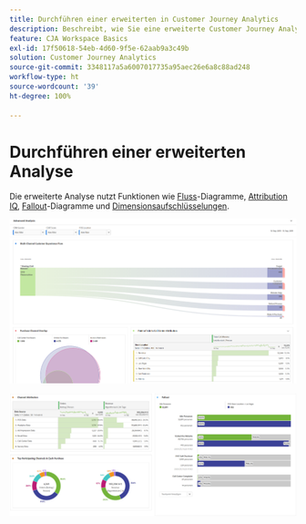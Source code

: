 ```yaml
---
title: Durchführen einer erweiterten in Customer Journey Analytics
description: Beschreibt, wie Sie eine erweiterte Customer Journey Analytics-Analyse in Arbeitsbereich durchführen können.
feature: CJA Workspace Basics
exl-id: 17f50618-54eb-4d60-9f5e-62aab9a3c49b
solution: Customer Journey Analytics
source-git-commit: 3348117a5a6007017735a95aec26e6a8c88ad248
workflow-type: ht
source-wordcount: '39'
ht-degree: 100%

---
```


# Durchführen einer erweiterten Analyse

Die erweiterte Analyse nutzt Funktionen wie [Fluss](/help/analysis-workspace/visualizations/c-flow/flow.md)-Diagramme, [Attribution IQ](/help/analysis-workspace/attribution/overview.md), [Fallout](/help/analysis-workspace/visualizations/fallout/fallout-flow.md)-Diagramme und [Dimensionsaufschlüsselungen](/help/components/dimensions/t-breakdown-fa.md).

![Arbeitsbereich-Screenshot 1](assets/cja-adv-analysis1.png)

![Arbeitsbereich-Screenshot 2](assets/cja-adv-analysis2.png)
